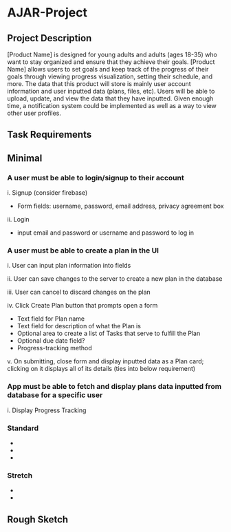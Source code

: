 # AJAR-Project
## Project Description
[Product Name] is designed for young adults and adults (ages 18-35) who want to stay organized and ensure that they achieve their goals. [Product Name] allows users to set goals and keep track of the progress of their goals through viewing progress visualization, setting their schedule, and more. The data that this product will store is mainly user account information and user inputted data (plans, files, etc). Users will be able to upload, update, and view the data that they have inputted. Given enough time, a notification system could be implemented as well as a way to view other user profiles.

## Task Requirements 
## Minimal
### A user must be able to login/signup to their account

i. Signup (consider firebase)

- Form fields: username, password, email address, privacy agreement box
 
ii. Login

- input email and password or username and password to log in

### A user must be able to create a plan in the UI
i. User can input plan information into fields

ii. User can save changes to the server to create a new plan in the database

iii. User can cancel to discard changes on the plan

iv. Click Create Plan button that prompts open a form
- Text field for Plan name
- Text field for description of what the Plan is
- Optional area to create a list of Tasks that serve to fulfill the Plan
- Optional due date field?
- Progress-tracking method

v. On submitting, close form and display inputted data as a Plan card; clicking on it displays all of its details (ties into below requirement)

### App must be able to fetch and display plans data inputted from database for a specific user
i. Display Progress Tracking

### Standard
- 
- 
- 
### Stretch
- 
- 

## Rough Sketch

